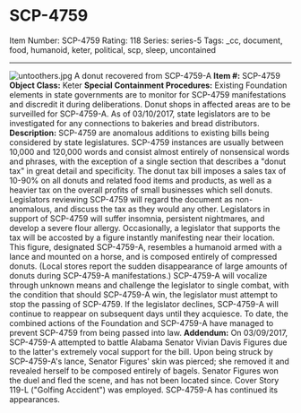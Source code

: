 # SCP-4759
Item Number: SCP-4759
Rating: 118
Series: series-5
Tags: _cc, document, food, humanoid, keter, political, scp, sleep, uncontained

---

![untoothers.jpg](https://scp-wiki.wdfiles.com/local--files/scp-4759/untoothers.jpg)
A donut recovered from SCP-4759-A
**Item #:** SCP-4759
**Object Class:** Keter
**Special Containment Procedures:** Existing Foundation elements in state governments are to monitor for SCP-4759 manifestations and discredit it during deliberations. Donut shops in affected areas are to be surveilled for SCP-4759-A.
As of 03/10/2017, state legislators are to be investigated for any connections to bakeries and bread distributors.
**Description:** SCP-4759 are anomalous additions to existing bills being considered by state legislatures. SCP-4759 instances are usually between 10,000 and 120,000 words and consist almost entirely of nonsensical words and phrases, with the exception of a single section that describes a "donut tax" in great detail and specificity.
The donut tax bill imposes a sales tax of 10-90% on all donuts and related food items and products, as well as a heavier tax on the overall profits of small businesses which sell donuts. Legislators reviewing SCP-4759 will regard the document as non-anomalous, and discuss the tax as they would any other.
Legislators in support of SCP-4759 will suffer insomnia, persistent nightmares, and develop a severe flour allergy.
Occasionally, a legislator that supports the tax will be accosted by a figure instantly manifesting near their location. This figure, designated SCP-4759-A, resembles a humanoid armed with a lance and mounted on a horse, and is composed entirely of compressed donuts. (Local stores report the sudden disappearance of large amounts of donuts during SCP-4759-A manifestations.)
SCP-4759-A will vocalize through unknown means and challenge the legislator to single combat, with the condition that should SCP-4759-A win, the legislator must attempt to stop the passing of SCP-4759. If the legislator declines, SCP-4759-A will continue to reappear on subsequent days until they acquiesce.
To date, the combined actions of the Foundation and SCP-4759-A have managed to prevent SCP-4759 from being passed into law.
**Addendum:** On 03/09/2017, SCP-4759-A attempted to battle Alabama Senator Vivian Davis Figures due to the latter's extremely vocal support for the bill. Upon being struck by SCP-4759-A's lance, Senator Figures' skin was pierced; she removed it and revealed herself to be composed entirely of bagels. Senator Figures won the duel and fled the scene, and has not been located since. Cover Story 119-L ("Golfing Accident") was employed. SCP-4759-A has continued its appearances.